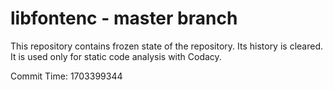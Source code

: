 # libfontenc - master branch

This repository contains frozen state of the repository.
Its history is cleared. It is used only for static code
analysis with Codacy.

Commit Time: 1703399344